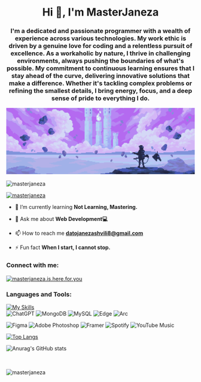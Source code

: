 <h1 align="center">Hi 👋, I'm MasterJaneza</h1>
<h3 align="center">I'm a dedicated and passionate programmer with a wealth of experience across various technologies. My work ethic is driven by a genuine love for coding and a relentless pursuit of excellence. As a workaholic by nature, I thrive in challenging environments, always pushing the boundaries of what's possible. My commitment to continuous learning ensures that I stay ahead of the curve, delivering innovative solutions that make a difference. Whether it's tackling complex problems or refining the smallest details, I bring energy, focus, and a deep sense of pride to everything I do.</h3>

<img src="https://raw.githubusercontent.com/adamgiebl/adamgiebl/master/pixel.gif" width="1100">

<p align="left"> <img src="https://komarev.com/ghpvc/?username=masterjaneza&label=Profile%20views&color=0e75b6&style=flat" alt="masterjaneza" /> </p>

<p align="left"> <a href="https://github.com/ryo-ma/github-profile-trophy"><img src="https://github-profile-trophy.vercel.app/?username=masterjaneza" alt="masterjaneza" /></a> </p>

- 🌱 I’m currently learning **Not Learning, Mastering.**

- 💬 Ask me about **Web Development💻**

- 📫 How to reach me **datojanezashvili8@gmail.com**

- ⚡ Fun fact **When I start, I cannot stop.**

<h3 align="left">Connect with me:</h3>
<p align="left">
<a href="https://instagram.com/masterjaneza.is.here.for.you" target="blank"><img align="center" src="https://raw.githubusercontent.com/rahuldkjain/github-profile-readme-generator/master/src/images/icons/Social/instagram.svg" alt="masterjaneza.is.here.for.you" height="30" width="40" /></a>
</p>

<h3 align="left">Languages and Tools:</h3>

[![My Skills](https://skillicons.dev/icons?i=html,css,js,react,tailwind,nodejs,express,threejs,ts,jquery,py,figma,ps,mongodb,mysql,vscode,vite,replit,npm,babel,git,github,discord,gmail,netlify,vercel)](https://skillicons.dev)  
![ChatGPT](https://img.shields.io/badge/chatGPT-74aa9c?style=for-the-badge&logo=openai&logoColor=white) ![MongoDB](https://img.shields.io/badge/MongoDB-%234ea94b.svg?style=for-the-badge&logo=mongodb&logoColor=white) ![MySQL](https://img.shields.io/badge/mysql-4479A1.svg?style=for-the-badge&logo=mysql&logoColor=white)
![Edge](https://img.shields.io/badge/Edge-0078D7?style=for-the-badge&logo=Microsoft-edge&logoColor=white) ![Arc](https://img.shields.io/badge/Arc-000000?style=for-the-badge&logo=arc&logoColor=white)


![Figma](https://img.shields.io/badge/figma-%23F24E1E.svg?style=for-the-badge&logo=figma&logoColor=white) ![Adobe Photoshop](https://img.shields.io/badge/adobe%20photoshop-%2331A8FF.svg?style=for-the-badge&logo=adobe%20photoshop&logoColor=white) ![Framer](https://img.shields.io/badge/Framer-black?style=for-the-badge&logo=framer&logoColor=blue)
![Spotify](https://img.shields.io/badge/Spotify-1ED760?style=for-the-badge&logo=spotify&logoColor=white) ![YouTube Music](https://img.shields.io/badge/YouTube_Music-FF0000?style=for-the-badge&logo=youtube-music&logoColor=white)








[![Top Langs](https://github-readme-stats.vercel.app/api/top-langs/?username=masterjaneza&layout=donut)](https://github.com/masterjaneza/github-readme-stats)

![Anurag's GitHub stats](https://github-readme-stats.vercel.app/api?username=masterjaneza&show_icons=true&theme=cobalt)

<br />

<p><img align="center" src="https://github-readme-streak-stats.herokuapp.com/?user=masterjaneza&" alt="masterjaneza" /></p>


